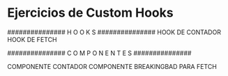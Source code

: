 # Ejercicios de Custom Hooks


############### H O O K S ###############
HOOK DE CONTADOR
HOOK DE FETCH

############### C O M P O N E N T E S ###############

COMPONENTE CONTADOR
COMPONENTE BREAKINGBAD PARA FETCH

